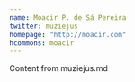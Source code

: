 ```yaml
---
name: Moacir P. de Sá Pereira
twitter: muziejus
homepage: "http://moacir.com"
hcommons: moacir
---
```


Content from muziejus.md

